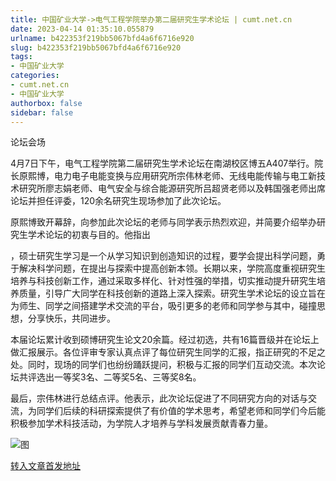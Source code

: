 ```yaml
---
title: 中国矿业大学->电气工程学院举办第二届研究生学术论坛 | cumt.net.cn
date: 2023-04-14 01:35:10.055879
urlname: b422353f219bb5067bfd4a6f6716e920
slug: b422353f219bb5067bfd4a6f6716e920
tags: 
- 中国矿业大学
categories:
- cumt.net.cn
- 中国矿业大学
authorbox: false
sidebar: false
---
```

  

论坛会场

4月7日下午，电气工程学院第二届研究生学术论坛在南湖校区博五A407举行。院长原熙博，电力电子电能变换与应用研究所宗伟林老师、无线电能传输与电工新技术研究所廖志娟老师、电气安全与综合能源研究所吕超贤老师以及韩国强老师出席论坛并担任评委，120余名研究生现场参加了此次论坛。

原熙博致开幕辞，向参加此次论坛的老师与同学表示热烈欢迎，并简要介绍举办研究生学术论坛的初衷与目的。他指出
<!--more-->
，硕士研究生学习是一个从学习知识到创造知识的过程，要学会提出科学问题，勇于解决科学问题，在提出与探索中提高创新本领。长期以来，学院高度重视研究生培养与科技创新工作，通过采取多样化、针对性强的举措，切实推动提升研究生培养质量，引导广大同学在科技创新的道路上深入探索。研究生学术论坛的设立旨在为师生、同学之间搭建学术交流的平台，吸引更多的老师和同学参与其中，碰撞思想，分享快乐，共同进步。

本届论坛累计收到硕博研究生论文20余篇。经过初选，共有16篇晋级并在论坛上做汇报展示。各位评审专家认真点评了每位研究生同学的汇报，指正研究的不足之处。同时，现场的同学们也纷纷踊跃提问，积极与汇报的同学们互动交流。本次论坛共评选出一等奖3名、二等奖5名、三等奖8名。

最后，宗伟林进行总结点评。他表示，此次论坛促进了不同研究方向的对话与交流，为同学们后续的科研探索提供了有价值的学术思考，希望老师和同学们今后能积极参加学术科技活动，为学院人才培养与学科发展贡献青春力量。

![图](https://xwzx.cumt.edu.cn/_upload/article/images/53/3f/e79cec7946269f168549395b2307/e80adeb9-5029-4ef9-92ad-9b5a52ba03b9.jpg)

[转入文章首发地址](https://xwzx.cumt.edu.cn/d3/c6/c523a644038/page.htm)